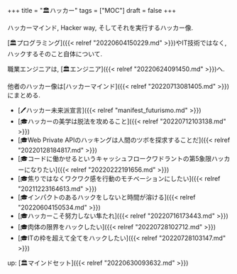 +++
title = "🏛ハッカー"
tags = ["MOC"]
draft = false
+++

ハッカーマインド, Hacker way, そしてそれを実行するハッカー像.

[🏛プログラミング]({{< relref "20220604150229.md" >}})やIT技術ではなく, ハックするそのこと自体について.

職業エンジニアは, [🏛エンジニア]({{< relref "20220624091450.md" >}})へ.

他者のハッカー像は[ハッカーマインド]({{< relref "20220713081405.md" >}})にまとめる.

-   [🖊ハッカー未来派宣言]({{< relref "manifest_futurismo.md" >}})
-   [🎓ハッカーの美学は脱法を攻めること]({{< relref "20220712103138.md" >}})
-   [🎓Web Private APIのハッキングは人間のツボを探求することだ]({{< relref "20220128184817.md" >}})
-   [🎓コードに働かせるというキャッシュフロークワドラントの第5象限ハッカーになりたい]({{< relref "20220222191656.md" >}})
-   [🎓焦りではなくワクワク感を行動のモチベーションにしたい]({{< relref "20211223164613.md" >}})
-   [🎓インパクトのあるハックをしないと時間が溶ける]({{< relref "20220604150534.md" >}})
-   [🎓ハッカーこそ努力しない隼たれ]({{< relref "20220716173443.md" >}})
-   [🎓肉体の限界をハックしたい]({{< relref "20220728102712.md" >}})
-   [🎓ITの枠を超えて全てをハックしたい]({{< relref "20220728103147.md" >}})

up: [🏛マインドセット]({{< relref "20220630093632.md" >}})

